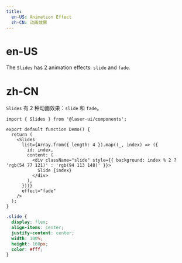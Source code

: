 ```yaml
---
title:
  en-US: Animation Effect
  zh-CN: 动画效果
---
```


# en-US

The `Slides` has 2 animation effects: `slide` and `fade`.

# zh-CN

`Slides` 有 2 种动画效果：`slide` 和 `fade`。

```tsx
import { Slides } from '@laser-ui/components';

export default function Demo() {
  return (
    <Slides
      list={Array.from({ length: 4 }).map((_, index) => ({
        id: index,
        content: (
          <div className="slide" style={{ background: index % 2 ? 'rgb(54 77 121)' : 'rgb(94 113 148)' }}>
            Slide {index}
          </div>
        ),
      }))}
      effect="fade"
    />
  );
}
```

```scss
.slide {
  display: flex;
  align-items: center;
  justify-content: center;
  width: 100%;
  height: 160px;
  color: #fff;
}
```
